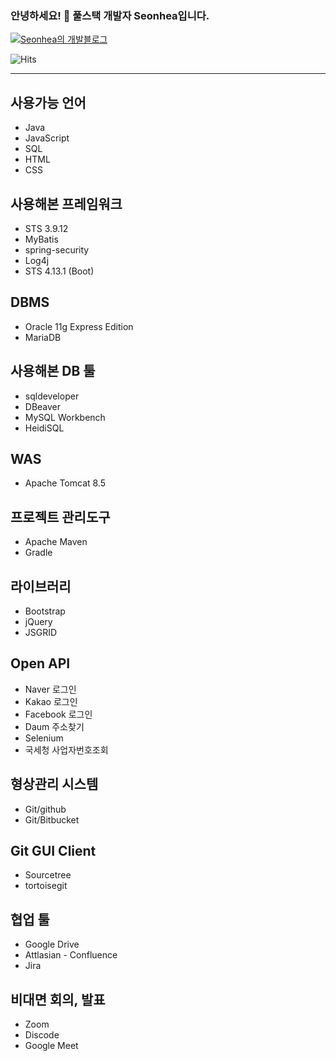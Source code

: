 ### 안녕하세요! 👋 풀스택 개발자 Seonhea입니다.

<!--
**Seonhea/Seonhea** is a ✨ _special_ ✨ repository because its `README.md` (this file) appears on your GitHub profile.

Here are some ideas to get you started:

- 🔭 I’m currently working on ...
- 🌱 I’m currently learning ...
- 👯 I’m looking to collaborate on ...
- 🤔 I’m looking for help with ...
- 💬 Ask me about ...
- 📫 How to reach me: ...
- 😄 Pronouns: ...
- ⚡ Fun fact: ...
-->
<a href="https://snne.tistory.com/category/%EC%BD%94%EB%94%A9%EC%A4%91%EB%8F%85">
<img src="https://img.shields.io/badge/-Blog-ff69b4?logo=GitHub&logoColor=white" alt="Seonhea의 개발블로그" /> 
</a>

<!-- Seonhea의 github 조회 수(today/total) https://hits.seeyoufarm.com/ -->
![Hits](https://hits.seeyoufarm.com/api/count/incr/badge.svg?url=https%3A%2F%2Fgithub.com%2FSeonhea&count_bg=%233BC8A9&title_bg=%23555555&icon=github.svg&icon_color=%23E7E7E7&title=hits&edge_flat=false)

***
## 사용가능 언어
*  Java
*  JavaScript
*  SQL
*  HTML
*  CSS
## 사용해본 프레임워크
*  STS 3.9.12
*  MyBatis
*  spring-security
*  Log4j
*  STS 4.13.1 (Boot)
## DBMS
* Oracle 11g Express Edition
* MariaDB
## 사용해본 DB 툴
*  sqldeveloper
*  DBeaver
*  MySQL Workbench
*  HeidiSQL
## WAS
* Apache Tomcat 8.5
## 프로젝트 관리도구
* Apache Maven
* Gradle
## 라이브러리
* Bootstrap
* jQuery
* JSGRID
## Open API
* Naver 로그인
* Kakao 로그인
* Facebook 로그인
* Daum 주소찾기
* Selenium
* 국세청 사업자번호조회
## 형상관리 시스템
* Git/github
* Git/Bitbucket
## Git GUI Client
* Sourcetree
* tortoisegit
## 협업 툴
* Google Drive
* Attlasian - Confluence
* Jira
## 비대면 회의, 발표
* Zoom
* Discode
* Google Meet
